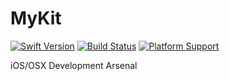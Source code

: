 MyKit
=====

[![Swift Version](https://img.shields.io/badge/Swift-2.2-Orange.svg?style=flat-square)]() [![Build Status](https://img.shields.io/travis/aquarchitect/MyKit.svg?style=flat-square)]()  [![Platform Support](https://img.shields.io/badge/platforms-iOS%20%7C%20OS%20X%20-lightgrey.svg?style=flat-square)]()

iOS/OSX Development Arsenal
